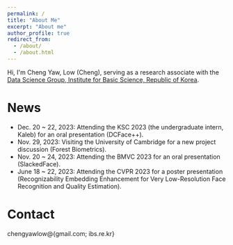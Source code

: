 ```yaml
---
permalink: /
title: "About Me"
excerpt: "About me"
author_profile: true
redirect_from: 
  - /about/
  - /about.html
---
```


Hi, I'm Cheng Yaw, Low (Cheng), serving as a research associate with the [Data Science Group, Institute for Basic Science, Republic of Korea]((https://ds.ibs.re.kr/)). 

# News
+ Dec. 20 ~ 22, 2023: Attending the KSC 2023 (the undergraduate intern, Kaleb) for an oral presentation (DCFace++).
+ Nov. 29, 2023: Visiting the University of Cambridge for a new project discussion (Forest Biometrics).
+ Nov. 20 ~ 24, 2023: Attending the BMVC 2023 for an oral presentation (SlackedFace).
+ June 18 ~ 22, 2023: Attending the CVPR 2023 for a poster presentation (Recognizability Embedding Enhancement for Very Low-Resolution Face Recognition and Quality Estimation).


# Contact
chengyawlow@{gmail.com; ibs.re.kr}
